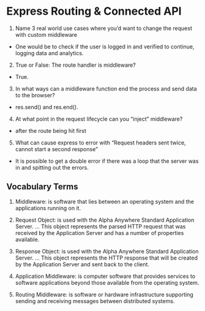 # Express Routing & Connected API

1. Name 3 real world use cases where you’d want to change the request with custom middleware

- One would be to check if the user is logged in and verified to continue, logging data and analytics.

2. True or False: The route handler is middleware? 

- True.

3. In what ways can a middleware function end the process and send data to the browser? 

- res.send() and res.end().

4. At what point in the request lifecycle can you “inject” middleware?

- after the route being hit first 

5. What can cause express to error with “Request headers sent twice, cannot start a second response”

- It is possible to get a double error if there was a loop that the server was in and spitting out the errors. 


## Vocabulary Terms

1. Middleware:  is software that lies between an operating system and the applications running on it.

2. Request Object: is used with the Alpha Anywhere Standard Application Server. ... This object represents the parsed HTTP request that was received by the Application Server and has a number of properties available.

3. Response Object: is used with the Alpha Anywhere Standard Application Server. ... This object represents the HTTP response that will be created by the Application Server and sent back to the client.

4. Application Middleware: is computer software that provides services to software applications beyond those available from the operating system.

5. Routing Middleware: is software or hardware infrastructure supporting sending and receiving messages between distributed systems.

